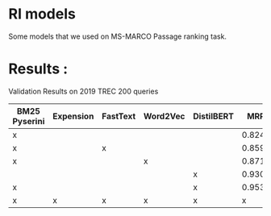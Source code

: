 # RI models
Some models that we used on MS-MARCO Passage ranking task.

# Results :
Validation Results on 2019 TREC 200 queries

BM25 Pyserini | Expension | FastText | Word2Vec | DistilBERT | MRR | NDCG@1000 | NDCG@10 | MAP
------------ | ------------- | ------------- | ------------- | ------------- | ------------- | ------------- | ------------- | -------------
| x |  |  |  |  | 0.8245 | 0.6067 | 0.5058 | 0.3773
| x |  | x |  |  | 0.8593 | 0.6107 | 0.5188 | 0.3804
| x |  |  | x |  | 0.8717 | 0.6116 | 0.5217 | 0.3787
|  |  |  |  | x | 0.9302 | 0.6239 | 0.6577 | 0.3737
| x |  |  |  | x | 0.9537 | 0.6963 | 0.6685 | 0.4518
| x | x | x | x | x | x | x | x
